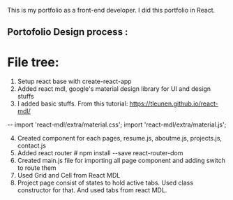 This is my portfolio as a front-end developer. 
I did this portfolio in React. 

## Portofolio Design process : 
# File tree:

1. Setup react base with create-react-app
2. Added react mdl, google's material design library for UI and design stuffs
3. I added basic stuffs. From this tutorial: https://tleunen.github.io/react-mdl/

-- <link rel="stylesheet" href="https://fonts.googleapis.com/icon?family=Material+Icons">
import 'react-mdl/extra/material.css';
import 'react-mdl/extra/material.js';

4. Created component for each pages, resume.js, aboutme.js, projects.js, contact.js
5. Added react router # npm install --save react-router-dom
6. Created main.js file for importing all page component and adding switch to route them
7. Used Grid and Cell from React MDL
8. Project page consist of states to hold active tabs. Used class constructor for that. And used tabs from react MDL.
